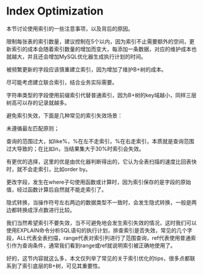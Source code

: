 # Index Optimization

本节讨论使用索引的一些注意事项，以及背后的原因。

限制每张表的索引数量，建议控制在5个以内，因为索引不止需要额外的空间，更新索引的成本会随着索引数量的增加而变大，每添加一条数据，对应的维护成本也就越大，并且还会增加MySQL优化器生成执行计划的时间。

被频繁更新的字段应该慎重建立索引，因为增加了维护B+树的成本。

尽可能考虑建立联合索引，结合业务实际需要。

字符串类型的字段使用前缀索引代替普通索引，因为B+树的key域越小，同样三层树高可以存的记录就越多。

避免索引失效，下面是几种常见的索引失效场景：

未遵循最左匹配原则；

查询的范围过大，如like%，%在左不走索引，%在右走索引，本质就是查询范围过大导致的；在比如in，当结果集大于30%时索引会失效。

有更优的选择，这里的优是由优化器判断得出的，它认为全表扫描的速度比回表快时，就不会走索引，比如order by。

更改字段，发生在where子句使用函数或计算时，因为索引保存的是字段的原始值，经过函数计算后自然就不能走索引了。

隐式转换，当操作符号左右两边的数据类型不一致时，会发生隐式转换，一般是两边都转换成浮点数进行比较。

我们当然希望索引不要失效，当不可避免地会发生索引失效的情况，这时我们可以使用EXPLAIN命令分析SQL语句的执行计划，排查索引是否失效，常见的几个字段，ALL代表全表扫描，range代表对索引列进行了范围查询，ref代表使用普通索引作为查询条件，通常我们看到range或ref就说明索引被正确地使用了。

好的，这节内容就这么多，本文仅列举了常见的关于索引优化的tips，很多点都联系到了索引底层的B+树，可见其重要性。
